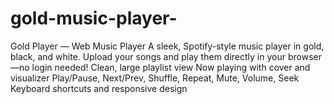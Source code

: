 # gold-music-player-
Gold Player — Web Music Player A sleek, Spotify-style music player in gold, black, and white. Upload your songs and play them directly in your browser—no login needed! Clean, large playlist view  Now playing with cover and visualizer  Play/Pause, Next/Prev, Shuffle, Repeat, Mute, Volume, Seek  Keyboard shortcuts and responsive design 
